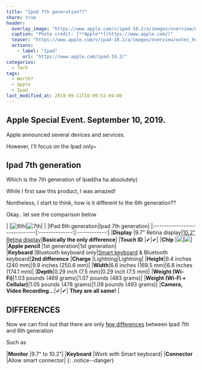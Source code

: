 ```yaml
---
title: "Ipad 7th generation??"
share: true
header:
  overlay_image: "https://www.apple.com/v/ipad-10.2/a/images/overview/notes_hero__6bblz956b9ui_large.jpg"
  caption: "Photo credit: [**Apple**](https://www.apple.com/)"
  teaser: "https://www.apple.com/v/ipad-10.2/a/images/overview/notes_hero__6bblz956b9ui_large.jpg"
  actions:
    - label: "Ipad"
      url: "https://www.apple.com/ipad-10.2/"
categories:
  - Tech
tags:
  - Worth?
  - Apple
  - Ipad
last_modified_at: 2019-09-11T16:00:52-04:00
---
```


## Apple Special Event. September 10, 2019.

Apple announced several devices and services.

However, I'll focus on the Ipad only~

## Ipad 7th generation

Which is the 7th generation of Ipad(ha ha absolutely)

While I first saw this product, I was amazed!

Nontheless, I start to think, how is it different to the 6th generation??

Okay.. let see the comparison below

|                              |![6th](https://www.apple.com/v/ipad/compare/r/images/overview/ipad_6thgen_silver__fnt671egtoq6_large.jpg)|![7th](https://www.apple.com/v/ipad/compare/r/images/overview/ipad_7thgen_silver__ck3h5oon1iqa_large.jpg)|
|                              |IPad 6th generation|Ipad 7th generation|
|:-----------------------------|:--------------:|:------------:|
|**Display** |9.7" Retina display|<ins>10.2" Retina display</ins>|**Basically the only difference**|
|**Touch ID**   |✔|✔|
|**Chip**        |<img src="https://www.apple.com/v/ipad/compare/r/images/overview/icon_a10__2vcjyu6iraqq_large.jpg">|<img src="https://www.apple.com/v/ipad/compare/r/images/overview/icon_a10__2vcjyu6iraqq_large.jpg">|   
|**Apple pencil**   |1st generation|1st generation|           
|**Keyboard**      |Bluetooth keyboard only|<ins>Smart keyboard</ins> & Bluetooth keyboard|**2nd difference**
|**Charge**    |Lightning|Lightning| 
|**Height**|9.4 inches (240 mm)|9.8 inches (250.6 mm)|
|**Width**|6.6 inches (169.5 mm)|6.8 inches (174.1 mm)|
|**Depth**|0.29 inch (7.5 mm)|0.29 inch (7.5 mm)|
|**Weight (Wi-Fi)**|1.03 pounds (469 grams)|1.07 pounds (483 grams)|
|**Weight (Wi-Fi + Cellular)**|1.05 pounds (478 grams)|1.09 pounds (493 grams)|
|**Camera, Video Recording...**|✔|✔| **They are all same!** |

## DIFFERENCES


Now we can find out that there are only <ins>few differences</ins> between Ipad 7th and 6th generation<br>

Such as 

|**Monitor**      |9.7" to 10.2"|
|**Keyboard**      |Work with Smart keyboard|
|**Connector**      |Allow smart connector|
{: .notice--danger}

